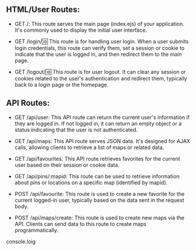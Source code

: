 ## HTML/User Routes:

* GET /: This route serves the main page (index.ejs) of your application. It's commonly used to display the initial user interface.

* GET /login/:id: This route is for handling user login. When a user submits login credentials, this route can verify them, set a session or cookie to indicate that the user is logged in, and then redirect them to the main page.

* GET /logout/:id: This route is for user logout. It can clear any session or cookies related to the user's authentication and redirect them, typically back to a login page or the homepage.

## API Routes:

* GET /api/user: This API route can return the current user's information if they are logged in. If not logged in, it can return an empty object or a status indicating that the user is not authenticated.

* GET /api/maps: This API route serves JSON data. It's designed for AJAX calls, allowing clients to retrieve a list of maps or related data.

* GET /api/favourites: This API route retrieves favorites for the current user based on their session or cookie data.

* GET /api/pins/:mapid: This route can be used to retrieve information about pins or locations on a specific map (identified by mapid).

* POST /api/favourite: This route is used to create a new favorite for the current logged-in user, typically based on the data sent in the request body.

* POST /api/maps/create: This route is used to create new maps via the API. Clients can send data to this route to create maps programmatically.

console.loig 
